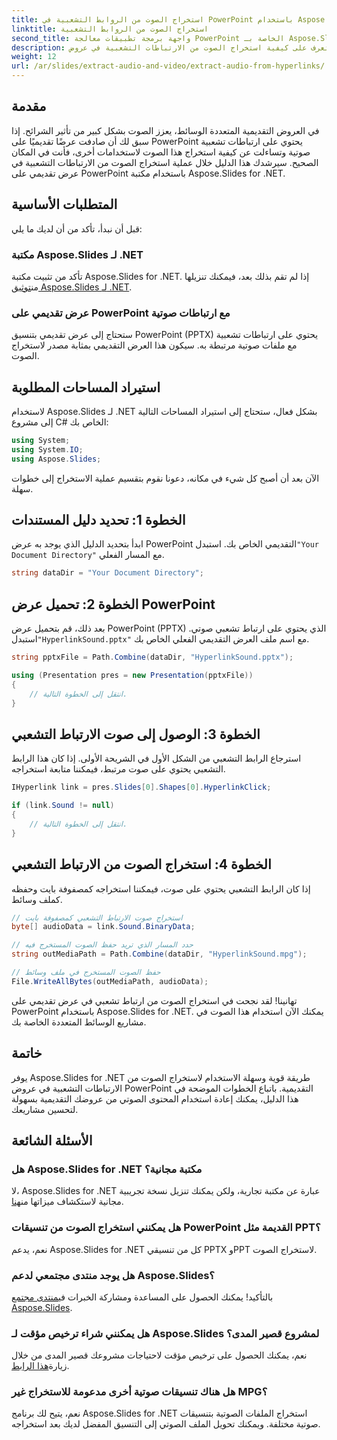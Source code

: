 ```yaml
---
title: استخراج الصوت من الروابط التشعبية في PowerPoint باستخدام Aspose.Slides
linktitle: استخراج الصوت من الروابط التشعبية
second_title: واجهة برمجة تطبيقات معالجة PowerPoint الخاصة بـ Aspose.Slides .NET
description: تعرف على كيفية استخراج الصوت من الارتباطات التشعبية في عروض PowerPoint باستخدام Aspose.Slides for .NET. يوفر هذا الدليل خطوة بخطوة تعليمات واضحة.
weight: 12
url: /ar/slides/extract-audio-and-video/extract-audio-from-hyperlinks/
---
```

## مقدمة

في العروض التقديمية المتعددة الوسائط، يعزز الصوت بشكل كبير من تأثير الشرائح. إذا سبق لك أن صادفت عرضًا تقديميًا على PowerPoint يحتوي على ارتباطات تشعبية صوتية وتساءلت عن كيفية استخراج هذا الصوت لاستخدامات أخرى، فأنت في المكان الصحيح. سيرشدك هذا الدليل خلال عملية استخراج الصوت من الارتباطات التشعبية في عرض تقديمي على PowerPoint باستخدام مكتبة Aspose.Slides for .NET.

## المتطلبات الأساسية

قبل أن نبدأ، تأكد من أن لديك ما يلي:

### مكتبة Aspose.Slides لـ .NET

 تأكد من تثبيت مكتبة Aspose.Slides for .NET. إذا لم تقم بذلك بعد، فيمكنك تنزيلها من[توثيق Aspose.Slides لـ .NET](https://reference.aspose.com/slides/net/).

### عرض تقديمي على PowerPoint مع ارتباطات صوتية

ستحتاج إلى عرض تقديمي بتنسيق PowerPoint (PPTX) يحتوي على ارتباطات تشعبية مع ملفات صوتية مرتبطة به. سيكون هذا العرض التقديمي بمثابة مصدر لاستخراج الصوت.

## استيراد المساحات المطلوبة

لاستخدام Aspose.Slides لـ .NET بشكل فعال، ستحتاج إلى استيراد المساحات التالية إلى مشروع C# الخاص بك:

```csharp
using System;
using System.IO;
using Aspose.Slides;
```

الآن بعد أن أصبح كل شيء في مكانه، دعونا نقوم بتقسيم عملية الاستخراج إلى خطوات سهلة.

## الخطوة 1: تحديد دليل المستندات

 ابدأ بتحديد الدليل الذي يوجد به عرض PowerPoint التقديمي الخاص بك. استبدل`"Your Document Directory"` مع المسار الفعلي.

```csharp
string dataDir = "Your Document Directory";
```

## الخطوة 2: تحميل عرض PowerPoint

 بعد ذلك، قم بتحميل عرض PowerPoint (PPTX) الذي يحتوي على ارتباط تشعبي صوتي. استبدل`"HyperlinkSound.pptx"` مع اسم ملف العرض التقديمي الفعلي الخاص بك.

```csharp
string pptxFile = Path.Combine(dataDir, "HyperlinkSound.pptx");

using (Presentation pres = new Presentation(pptxFile))
{
    // انتقل إلى الخطوة التالية.
}
```

## الخطوة 3: الوصول إلى صوت الارتباط التشعبي

استرجاع الرابط التشعبي من الشكل الأول في الشريحة الأولى. إذا كان هذا الرابط التشعبي يحتوي على صوت مرتبط، فيمكننا متابعة استخراجه.

```csharp
IHyperlink link = pres.Slides[0].Shapes[0].HyperlinkClick;

if (link.Sound != null)
{
    // انتقل إلى الخطوة التالية.
}
```

## الخطوة 4: استخراج الصوت من الارتباط التشعبي

إذا كان الرابط التشعبي يحتوي على صوت، فيمكننا استخراجه كمصفوفة بايت وحفظه كملف وسائط.

```csharp
// استخراج صوت الارتباط التشعبي كمصفوفة بايت
byte[] audioData = link.Sound.BinaryData;

// حدد المسار الذي تريد حفظ الصوت المستخرج فيه
string outMediaPath = Path.Combine(dataDir, "HyperlinkSound.mpg");

// حفظ الصوت المستخرج في ملف وسائط
File.WriteAllBytes(outMediaPath, audioData);
```

تهانينا! لقد نجحت في استخراج الصوت من ارتباط تشعبي في عرض تقديمي على PowerPoint باستخدام Aspose.Slides for .NET. يمكنك الآن استخدام هذا الصوت في مشاريع الوسائط المتعددة الخاصة بك.

## خاتمة

يوفر Aspose.Slides for .NET طريقة قوية وسهلة الاستخدام لاستخراج الصوت من الارتباطات التشعبية في عروض PowerPoint التقديمية. باتباع الخطوات الموضحة في هذا الدليل، يمكنك إعادة استخدام المحتوى الصوتي من عروضك التقديمية بسهولة لتحسين مشاريعك.

## الأسئلة الشائعة

### هل Aspose.Slides for .NET مكتبة مجانية؟
 لا، Aspose.Slides for .NET عبارة عن مكتبة تجارية، ولكن يمكنك تنزيل نسخة تجريبية مجانية لاستكشاف ميزاتها من[هنا](https://releases.aspose.com/).

### هل يمكنني استخراج الصوت من تنسيقات PowerPoint القديمة مثل PPT؟
نعم، يدعم Aspose.Slides for .NET كل من تنسيقي PPTX وPPT لاستخراج الصوت.

### هل يوجد منتدى مجتمعي لدعم Aspose.Slides؟
 بالتأكيد! يمكنك الحصول على المساعدة ومشاركة الخبرات في[منتدى مجتمع Aspose.Slides](https://forum.aspose.com/).

### هل يمكنني شراء ترخيص مؤقت لـ Aspose.Slides لمشروع قصير المدى؟
نعم، يمكنك الحصول على ترخيص مؤقت لاحتياجات مشروعك قصير المدى من خلال زيارة[هذا الرابط](https://purchase.aspose.com/temporary-license/).

### هل هناك تنسيقات صوتية أخرى مدعومة للاستخراج غير MPG؟
نعم، يتيح لك برنامج Aspose.Slides for .NET استخراج الملفات الصوتية بتنسيقات صوتية مختلفة. ويمكنك تحويل الملف الصوتي إلى التنسيق المفضل لديك بعد استخراجه.